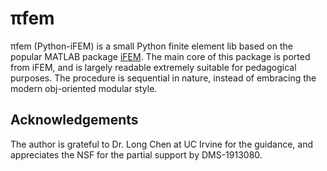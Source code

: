 # πfem
πfem (Python-iFEM) is a small Python finite element lib based on the popular MATLAB package [iFEM](https://github.com/lyc102/ifem). The main core of this package is ported from iFEM, and is largely readable extremely suitable for pedagogical purposes. The procedure is sequential in nature, instead of embracing the modern obj-oriented modular style.



## Acknowledgements
The author is grateful to Dr. Long Chen at UC Irvine for the guidance, and appreciates the NSF for the partial support by DMS-1913080.
